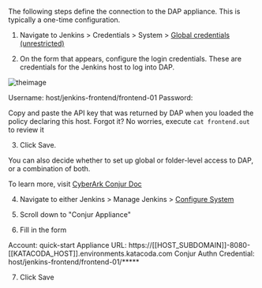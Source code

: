 
The following steps define the connection to the DAP appliance. This is typically a one-time configuration.

1. Navigate to Jenkins > Credentials > System > [Global credentials (unrestricted)](https://[[HOST_SUBDOMAIN]]-8081-[[KATACODA_HOST]].environments.katacoda.com//credentials/store/system/domain/_/newCredentials)

2. On the form that appears, configure the login credentials. These are credentials for the Jenkins host to log into DAP.

![theimage](https://github.com/quincycheng/katacoda-scenarios/raw/master/conjur-jenkins/media/04-conn.PNG)

  Username: host/jenkins-frontend/frontend-01
  Password: 

  Copy and paste the API key that was returned by DAP when you loaded the policy declaring this host.
  Forgot it?  No worries, execute `cat frontend.out` to review it

3. Click Save.

You can also decide whether to set up global or folder-level access to DAP, or a combination of both.

To learn more, visit [CyberArk Conjur Doc](https://docs.conjur.org/Latest/en/Content/Integrations/jenkins-configure.htm?tocpath=Integrations%7CJenkins%7C_____2#ConfigureJenkinsConjurconnection)


4. Navigate to either Jenkins > Manage Jenkins > [Configure System](https://[[HOST_SUBDOMAIN]]-8081-[[KATACODA_HOST]].environments.katacoda.com/configure)

5. Scroll down to "Conjur Appliance"

6. Fill in the form

Account: quick-start
Appliance URL: https://[[HOST_SUBDOMAIN]]-8080-[[KATACODA_HOST]].environments.katacoda.com
Conjur Authn Credential: host/jenkins-frontend/frontend-01/*****


7. Click Save
